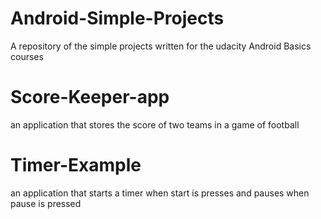 # Android-Simple-Projects
A repository of the simple projects written for the udacity Android Basics courses 

# Score-Keeper-app
an application that stores the score of two teams in a game of football

# Timer-Example
an application that starts a timer when start is presses and pauses when pause is pressed
